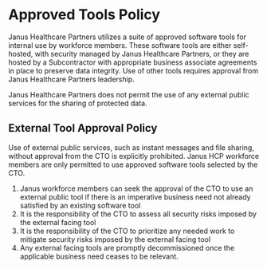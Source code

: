 # Approved Tools Policy

Janus Healthcare Partners utilizes a suite of approved software tools for internal use by workforce members. These software tools are either self-hosted, with security managed by Janus Healthcare Partners, or they are hosted by a Subcontractor with appropriate business associate agreements in place to preserve data integrity. Use of other tools requires approval from Janus Healthcare Partners leadership.

Janus Healthcare Partners does not permit the use of any external public services for the sharing of protected data.

## External Tool Approval Policy
Use of external public services, such as instant messages and file sharing, without approval from the CTO is explicitly prohibited.  Janus HCP workforce members are only permitted to use approved software tools selected by the CTO.

1. Janus workforce members can seek the approval of the CTO to use an external public tool if there is an imperative business need not already satisfied by an existing software tool
2. It is the responsibility of the CTO to assess all security risks imposed by the external facing tool
3. It is the responsibility of the CTO to prioritize any needed work to mitigate security risks imposed by the external facing tool
4. Any external facing tools are promptly decommissioned once the applicable business need ceases to be relevant.
